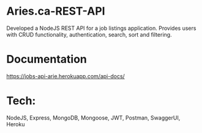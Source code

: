 # Aries.ca-REST-API
Developed a NodeJS REST API for a job listings application. Provides users with CRUD functionality, authentication, search, sort and filtering.    

# Documentation
https://jobs-api-arie.herokuapp.com/api-docs/

# Tech:
NodeJS, Express, MongoDB, Mongoose, JWT, Postman, SwaggerUI, Heroku
